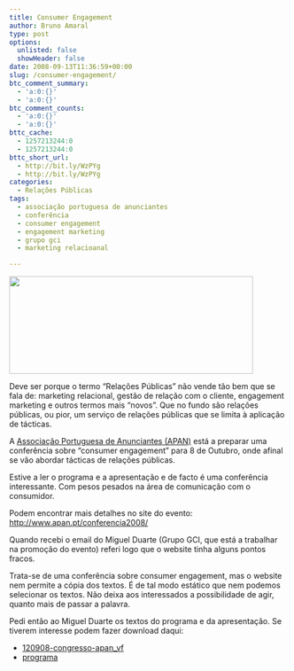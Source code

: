 ```yaml
---
title: Consumer Engagement
author: Bruno Amaral
type: post
options:
  unlisted: false
  showHeader: false
date: 2008-09-13T11:36:59+00:00
slug: /consumer-engagement/
btc_comment_summary:
  - 'a:0:{}'
  - 'a:0:{}'
btc_comment_counts:
  - 'a:0:{}'
  - 'a:0:{}'
bttc_cache:
  - 1257213244:0
  - 1257213244:0
bttc_short_url:
  - http://bit.ly/WzPYg
  - http://bit.ly/WzPYg
categories:
  - Relações Públicas
tags:
  - associação portuguesa de anunciantes
  - conferência
  - consumer engagement
  - engagement marketing
  - grupo gci
  - marketing relacioanal

---
```

<img class="alignnone size-full wp-image-903" title="engagement marketing - relações públicas" src="/wp-content/uploads/2008/09/contacts1.jpg" alt="" width="440" height="176" srcset="/wp-content/uploads/2008/09/contacts1.jpg 595w, /wp-content/uploads/2008/09/contacts1.jpg 300w" sizes="(max-width: 440px) 100vw, 440px" />

Deve ser porque o termo &#8220;Relações Públicas&#8221; não vende tão bem que se fala de: marketing relacional, gestão de relação com o cliente, engagement marketing e outros termos mais &#8220;novos&#8221;. Que no fundo são relações públicas, ou pior, um serviço de relações públicas que se limita à aplicação de tácticas.

A [Associação Portuguesa de Anunciantes (APAN)][1] está a preparar uma conferência sobre &#8220;consumer engagement&#8221; para 8 de Outubro, onde afinal se vão abordar tácticas de relações públicas.

Estive a ler o programa e a apresentação e de facto é uma conferência interessante. Com pesos pesados na área de comunicação com o consumidor.

Podem encontrar mais detalhes no site do evento: <http://www.apan.pt/conferencia2008/>

Quando recebi o email do Miguel Duarte (Grupo GCI, que está a trabalhar na promoção do evento) referi logo que o website tinha alguns pontos fracos.

Trata-se de uma conferência sobre consumer engagement, mas o website nem permite a cópia dos textos. É de tal modo estático que nem podemos selecionar os textos. Não deixa aos interessados a possibilidade de agir, quanto mais de passar a palavra.

Pedi então ao Miguel Duarte os textos do programa e da apresentação. Se tiverem interesse podem fazer download daqui:

  * [120908-congresso-apan_vf][2]
  * [programa][3]

 [1]: http://www.apan.pt/
 [2]: /wp-content/uploads/2008/09/120908-congresso-apan_vf1.doc
 [3]: /wp-content/uploads/2008/09/programa1.doc
